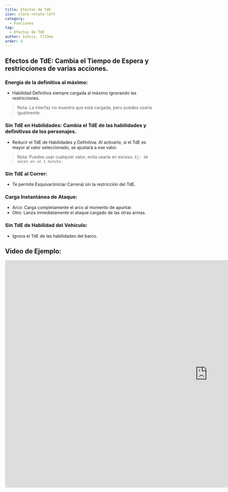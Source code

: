 ```yaml
---
title: Efectos de TdE
icon: clock-rotate-left
category:
  - Funciones
tag:
  - Efectos de TdE
author: Schvis, ll33ee
order: 4
---
```


## Efectos de TdE: Cambia el <b>Tiempo de Espera</b> y restricciones de varias acciones.
### Energía de la definitiva al máximo:
- Habilidad Definitiva siempre cargada al máximo ignorando las restricciones.
> Nota: La interfaz no muestra que está cargada, pero puedes usarla igualmente.
### Sin TdE en Habilidades: Cambia el TdE de las habilidades y definitivas de los personajes.
- Reducir el TdE de Habilidades y Definitiva: Al activarlo, si el TdE es mayor al valor seleccionado, se ajustará a ese valor.
> Nota: Puedes usar cualquier valor, evita usarla en exceso. `Ej: 40 veces en un 1 minuto.`
### Sin TdE al Correr:
- Te permite Esquivar(iniciar Carrera) sin la restricción del TdE.
### Carga Instantánea de Ataque:
- Arco: Carga completamente el arco al momento de apuntar.
- Otro: Lanza inmediatamente el ataque cargado de las otras armas.
### Sin TdE de Habilidad del Vehículo:
- Ignora el TdE de las habilidades del barco.

## Video de Ejemplo:

<div class="iframe-container"><iframe width="1328" height="747" src="https://www.youtube.com/embed/qv5ykSL3Ojw?list=PL5eI1Tb64p56g27qfYk7VuFTz4FK6YrKa" title="Korepi - Cooldown Effects" frameborder="0" allow="accelerometer; autoplay; clipboard-write; encrypted-media; gyroscope; picture-in-picture; web-share" referrerpolicy="strict-origin-when-cross-origin" allowfullscreen></iframe></div>

